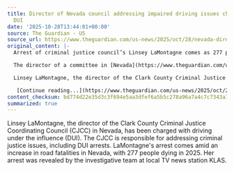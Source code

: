 ```yaml
---
title: Director of Nevada council addressing impaired driving issues charged with
  DUI
date: '2025-10-28T13:44:01+00:00'
source: The Guardian - US
source_url: https://www.theguardian.com/us-news/2025/oct/28/nevada-director-dui-charge
original_content: |-
  Arrest of criminal justice council’s Linsey LaMontagne comes as 277 people have died on Nevada roads in 2025

  The director of a committee in [Nevada](https://www.theguardian.com/us-news/nevada) tasked with solving criminal justice issues including aspects of DUI arrests now faces a charge of driving under the influence herself.

  Linsey LaMontagne, the director of the Clark County Criminal Justice Coordinating Council (CJCC), which covers the area encompassing Las Vegas, was arrested by a Nevada state police highway patrol trooper last April, the investigations team at the local TV news station KLAS [revealed](https://www.8newsnow.com/investigators/director-of-las-vegas-committee-tackling-dui-issues-faces-dui-charge/) on Monday.

   [Continue reading...](https://www.theguardian.com/us-news/2025/oct/28/nevada-director-dui-charge)
content_checksum: bd774d22e35d3c3f694e5aa3dfef6a5b5c278a96a7a4c7c7343a13b5b5276228
summarized: true
---
```


Linsey LaMontagne, the director of the Clark County Criminal Justice Coordinating Council (CJCC) in Nevada, has been charged with driving under the influence (DUI). The CJCC is responsible for addressing criminal justice issues, including DUI arrests. LaMontagne's arrest comes amid an increase in road fatalities in Nevada, with 277 people dying in 2025. Her arrest was revealed by the investigative team at local TV news station KLAS.